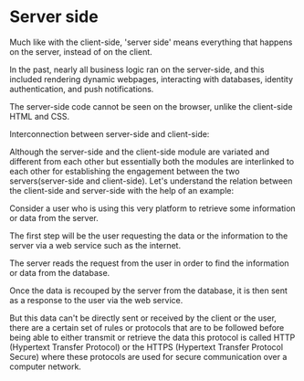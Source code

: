 # Server side

Much like with the client-side, 'server side' means everything that happens on the server, instead of on the client.

In the past, nearly all business logic ran on the server-side, and this included rendering dynamic webpages, interacting with databases, identity authentication, and push notifications.

The server-side code cannot be seen on the browser, unlike the client-side HTML and CSS.

Interconnection between server-side and client-side:

Although the server-side and the client-side module are variated and different from each other but essentially both the modules are interlinked to each other for establishing the engagement between the two servers(server-side and client-side). Let's understand the relation between the client-side and server-side with the help of an example:

Consider a user who is using this very platform to retrieve some information or data from the server.

The first step will be the user requesting the data or the information to the server via a web service such as the internet.

The server reads the request from the user in order to find the information or data from the database.

Once the data is recouped by the server from the database, it is then sent as a response to the user via the web service.

But this data can't be directly sent or received by the client or the user, there are a certain set of rules or protocols that are to be followed before being able to either transmit or retrieve the data this protocol is called HTTP (Hypertext Transfer Protocol) or the HTTPS (Hypertext Transfer Protocol Secure) where these protocols are used for secure communication over a computer network.

